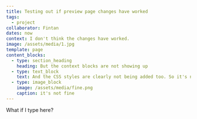 ```yaml
---
title: Testing out if preview page changes have worked
tags:
  - project
collaborator: Fintan
dates: now
context: I don't think the changes have worked.
image: /assets/media/1.jpg
template: page
content_blocks:
  - type: section_heading
    heading: But the context blocks are not showing up
  - type: text_block
    text: And the CSS styles are clearly not being added too. So it's not working :(
  - type: image_block
    image: /assets/media/fine.png
    caption: it's not fine
---
```

What if I type here?
